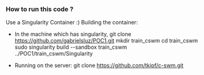 ### How to run this code ?
Use a Singularity Container :)
Building the container:
- In the machine which has singularity,
git clone https://github.com/gabrielsluz/POC1.git
mkdir train_cswm
cd train_cswm
sudo singularity build --sandbox train_cswm ../POC1/train_cswm/Singularity

- Running on the server:
git clone https://github.com/tkipf/c-swm.git
